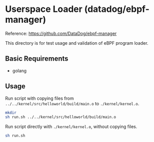 # Userspace Loader (datadog/ebpf-manager)

Reference: https://github.com/DataDog/ebpf-manager

This directory is for test usage and validation of eBPF program loader.

## Basic Requirements

- golang

## Usage

Run script with copying files from `../../kernel/src/helloworld/build/main.o` to `./kernel/kernel.o`.

```bash
mkdir
sh run.sh ../../kernel/src/helloworld/build/main.o
```

Run script directly with `./kernel/kernel.o`, without copying files.
```bash
sh run.sh
```